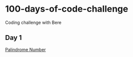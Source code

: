 # 100-days-of-code-challenge

Coding challenge with Bere

## Day 1

[Palindrome Number](https://leetcode.com/problems/palindrome-number/)
